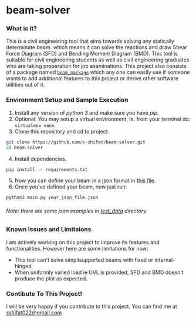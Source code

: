 # beam-solver

### What is it?

This is a civil engineering tool that aims towards solving any statically determinate beam. which means it can solve the reactions and draw Shear Force Diagram (SFD) and Bending Moment Diagram (BMD). This tool is suitable for civil engineering students as well as civil engineering graduates who are taking preperation for job examinations. This project also consists of a package named [`beam_package`](./beam_package) which any one can easily use if someone wants to add additional features to this project or derive other software utilities out of it.

### Environment Setup and Sample Execution

  1. Install any version of *python 3* and make sure you have *pip*.
  2. Optional: You may setup a virtual environment, ie. from your terminal do: `virtualenv venv`.
  3. Clone this repository and cd to project.
  
  ```bash
  git clone https://github.com/s-shifat/beam-solver.git
  cd beam-solver
  ```
  4. Install dependencies.
  
  ```bash
  pip install -r requirements.txt
  ```
  5. Now you can define your beam in a json format in [this file](./json_structure.png).
  6. Once you've defined your beam, now just run:
  ```bash
  python3 main.py your_json_file.json
  ```
  ###### Note: there are some json examples in [test_data](./test_data) directory.
  
### Known Issues and Limitaions
  
I am actively working on this project to improve its features and functionalities.
However here are some limitations for now:
  * This tool can't solve simplisupported beams with fixed or internal-hinged
  * When uniformly varied load ie UVL is provided, SFD and BMD doesn't produce the plot as expected.

### Contibute To This Project!

I will be very happy if you contribute to this project.
You can find me at [sshifat022@gmail.com](mailto:sshifat022@gmail.com)
    
  
  
